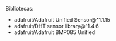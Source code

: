 Bibliotecas: 
- adafruit/Adafruit Unified Sensor@^1.1.15
- adafruit/DHT sensor library@^1.4.6
- adafruit/Adafruit BMP085 Unified
